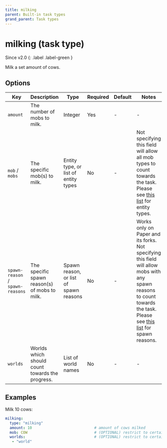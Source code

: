 ```yaml
---
title: milking
parent: Built-in task types
grand_parent: Task types
---
```


# milking (task type)

Since v2.0
{: .label .label-green }

Milk a set amount of cows.

## Options

| Key                              | Description                                     | Type                                   | Required | Default | Notes                                                                                                                                                                                                                                                                          |
|----------------------------------|-------------------------------------------------|----------------------------------------|----------|---------|--------------------------------------------------------------------------------------------------------------------------------------------------------------------------------------------------------------------------------------------------------------------------------|
| `amount`                         | The number of mobs to milk.                     | Integer                                | Yes      | \-      | \-                                                                                                                                                                                                                                                                             |
| `mob` / `mobs`                   | The specific mob(s) to milk.                    | Entity type, or list of entity types   | No       | \-      | Not specifying this field will allow all mob types to count towards the task. Please see [this list](https://hub.spigotmc.org/javadocs/bukkit/org/bukkit/entity/EntityType.html) for entity types.                                                                             |
| `spawn-reason` / `spawn-reasons` | The specific spawn reason(s) of mobs to milk.   | Spawn reason, or list of spawn reasons | No       | \-      | Works only on Paper and its forks. Not specifying this field will allow mobs with any spawn reasons to count towards the task. Please see [this list](https://hub.spigotmc.org/javadocs/spigot/org/bukkit/event/entity/CreatureSpawnEvent.SpawnReason.html) for spawn reasons. |
| `worlds`                         | Worlds which should count towards the progress. | List of world names                    | No       | \-      | \-                                                                                                                                                                                                                                                                             |

## Examples

Milk 10 cows:

``` yaml
milking:
  type: "milking"
  amount: 10                            # amount of cows milked
  mob: COW                              # (OPTIONAL) restrict to certain mobs
  worlds:                               # (OPTIONAL) restrict to certain worlds
   - "world"
```

